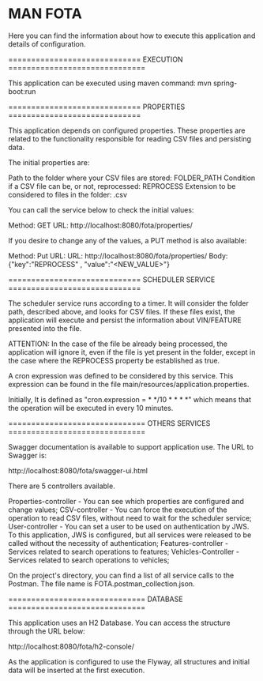 # MAN FOTA

Here you can find the information about how to execute this application and details of configuration.

============================= EXECUTION ==============================

This application can be executed using maven command: mvn spring-boot:run

============================= PROPERTIES =============================

This application depends on configured properties. These properties are related to the functionality responsible for reading CSV files and persisting data.

The initial properties are:

Path to the folder where your CSV files are stored: FOLDER_PATH
Condition if a CSV file can be, or not, reprocessed: REPROCESS
Extension to be considered to files in the folder: .csv

You can call the service below to check the initial values:

Method: GET
URL: http://localhost:8080/fota/properties/

If you desire to change any of the values, a PUT method is also available:

Method: Put
URL: URL: http://localhost:8080/fota/properties/
Body: {"key":"REPROCESS" , "value":"<NEW_VALUE>"}


============================= SCHEDULER SERVICE =============================

The scheduler service runs according to a timer. It will consider the folder path, described above, and looks for CSV files. If these files exist, the application will execute and persist the information about VIN/FEATURE presented into the file.

ATTENTION: In the case of the file be already being processed, the application will ignore it, even if the file is yet present in the folder, except in the case where the REPROCESS property be established as true.

A cron expression was defined to be considered by this service. This expression can be found in the file main/resources/application.properties.

Initially, It is defined as "cron.expression = * */10 * * * *" which means that the operation will be executed in every 10 minutes.

============================== OTHERS SERVICES ==============================

Swagger documentation is available to support application use. The URL to Swagger is:

http://localhost:8080/fota/swagger-ui.html

There are 5 controllers available. 

Properties-controller - You can see which properties are configured and change values;
CSV-controller - You can force the execution of the operation to read CSV files, without need to wait for the scheduler service;
User-controller - You can set a user to be used on authentication by JWS. To this application, JWS is configured, but all services were released to be called without the necessity of authentication;
Features-controller - Services related to search operations to features;
Vehicles-Controller - Services related to search operations to vehicles;

On the project's directory, you can find a list of all service calls to the Postman. The file name is FOTA.postman_collection.json.

============================== DATABASE ==============================

This application uses an H2 Database. You can access the structure through the URL below: 

http://localhost:8080/fota/h2-console/

As the application is configured to use the Flyway, all structures and initial data will be inserted at the first execution.
